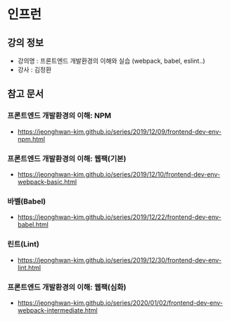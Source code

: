 # 인프런

## 강의 정보

- 강의명 : 프론트엔드 개발환경의 이해와 실습 (webpack, babel, eslint..)
- 강사 : 김정환


## 참고 문서

### 프론트엔드 개발환경의 이해: NPM

- https://jeonghwan-kim.github.io/series/2019/12/09/frontend-dev-env-npm.html


### 프론트엔드 개발환경의 이해: 웹팩(기본)

- https://jeonghwan-kim.github.io/series/2019/12/10/frontend-dev-env-webpack-basic.html

### 바벨(Babel)

- https://jeonghwan-kim.github.io/series/2019/12/22/frontend-dev-env-babel.html

### 린트(Lint)

- https://jeonghwan-kim.github.io/series/2019/12/30/frontend-dev-env-lint.html

### 프론트엔드 개발환경의 이해: 웹팩(심화)
- https://jeonghwan-kim.github.io/series/2020/01/02/frontend-dev-env-webpack-intermediate.html
